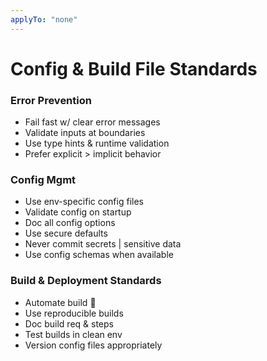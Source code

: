 ```yaml
---
applyTo: "none"
---
```


# Config & Build File Standards

### Error Prevention

- Fail fast w/ clear error messages
- Validate inputs at boundaries
- Use type hints & runtime validation
- Prefer explicit > implicit behavior

### Config Mgmt

- Use env-specific config files
- Validate config on startup
- Doc all config options
- Use secure defaults
- Never commit secrets | sensitive data
- Use config schemas when available

### Build & Deployment Standards

- Automate build 🔄
- Use reproducible builds
- Doc build req & steps
- Test builds in clean env
- Version config files appropriately